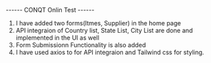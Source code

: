 ------ CONQT Onlin Test ------

1. I have added two forms(Itmes, Supplier) in the home page
2. API integraion of Country list, State List, City List are done and implemented in the UI as well
3. Form Submissionn Functionality is also added
4. I have used axios to for API integraion and Tailwind css for styling.
